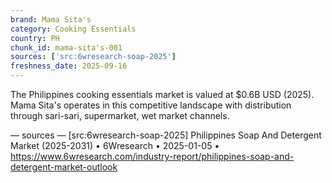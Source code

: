 ```yaml
---
brand: Mama Sita's
category: Cooking Essentials
country: PH
chunk_id: mama-sita's-001
sources: ['src:6wresearch-soap-2025']
freshness_date: 2025-09-16
---
```


The Philippines cooking essentials market is valued at $0.6B USD (2025). Mama Sita's operates in this competitive landscape with distribution through sari-sari, supermarket, wet market channels.

— sources —
[src:6wresearch-soap-2025] Philippines Soap And Detergent Market (2025-2031) • 6Wresearch • 2025-01-05 • https://www.6wresearch.com/industry-report/philippines-soap-and-detergent-market-outlook
